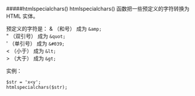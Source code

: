 #####htmlspecialchars()
htmlspecialchars() 函数把一些预定义的字符转换为 HTML 实体。

预定义的字符是：
& （和号） 成为 `&amp;`       
" （双引号） 成为 `&quot;`         
' （单引号） 成为 `&#039;`       
&lt; （小于） 成为 `&lt;`        
&gt; （大于） 成为 `&gt;`       

实例：

    $str = 'x<y';
    htmlspecialchars($str);

